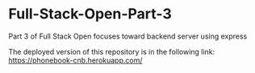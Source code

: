# Full-Stack-Open-Part-3
Part 3 of Full Stack Open focuses toward backend server using express

The deployed version of this repository is in the following link:
https://phonebook-cnb.herokuapp.com/